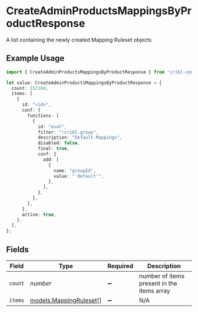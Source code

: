 # CreateAdminProductsMappingsByProductResponse

A list containing the newly created Mapping Ruleset objects

## Example Usage

```typescript
import { CreateAdminProductsMappingsByProductResponse } from "cribl-control-plane/models/operations";

let value: CreateAdminProductsMappingsByProductResponse = {
  count: 552168,
  items: [
    {
      id: "<id>",
      conf: {
        functions: [
          {
            id: "eval",
            filter: "!cribl.group",
            description: "Default Mappings",
            disabled: false,
            final: true,
            conf: {
              add: [
                {
                  name: "groupId",
                  value: "'default'",
                },
              ],
            },
          },
        ],
      },
      active: true,
    },
  ],
};
```

## Fields

| Field                                                     | Type                                                      | Required                                                  | Description                                               |
| --------------------------------------------------------- | --------------------------------------------------------- | --------------------------------------------------------- | --------------------------------------------------------- |
| `count`                                                   | *number*                                                  | :heavy_minus_sign:                                        | number of items present in the items array                |
| `items`                                                   | [models.MappingRuleset](../../models/mappingruleset.md)[] | :heavy_minus_sign:                                        | N/A                                                       |